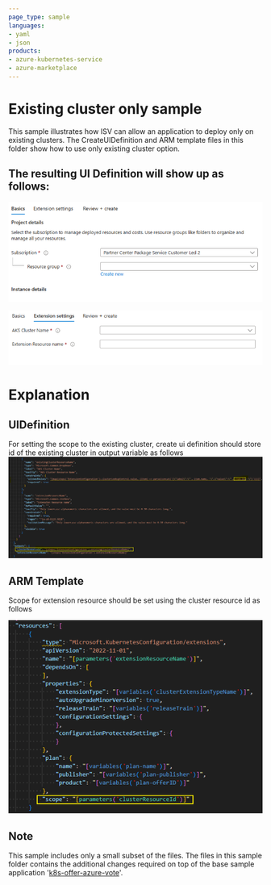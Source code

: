 ```yaml
---
page_type: sample
languages:
- yaml
- json
products:
- azure-kubernetes-service
- azure-marketplace
---
```


# Existing cluster only sample

This sample illustrates how ISV can allow an application to deploy only on existing clusters. The CreateUIDefinition and ARM template files in this folder show how to use only existing cluster option.

## The resulting UI Definition will show up as follows:

![Alt text](images/UI_Sample.PNG)

![Alt text](images/Cluster_Details.PNG)

# Explanation

## UIDefinition
For setting the scope to the existing cluster, create ui definition should store id of the existing cluster in output variable as follows
![Alt text](images/cluster_resource_id.PNG)

## ARM Template
Scope for extension resource should be set using the cluster resource id as follows

 ![Alt text](images/main_template.PNG)

## Note
This sample includes only a small subset of the files. The files in this sample folder contains the additional changes required on top of the base sample application '[k8s-offer-azure-vote](../k8s-offer-azure-vote/)'.